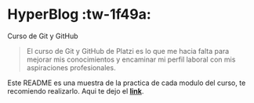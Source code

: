 # HyperBlog :tw-1f49a:
Curso de Git y GitHub
> El curso de Git y GitHub de Platzi es lo que me hacia falta para mejorar mis conocimientos y encaminar mi perfil laboral con mis aspiraciones profesionales.

Este README es una muestra de la practica de cada modulo del curso, te recomiendo realizarlo. Aqui te dejo el **[link](https://platzi.com/cursos/git-github/ "link")**.